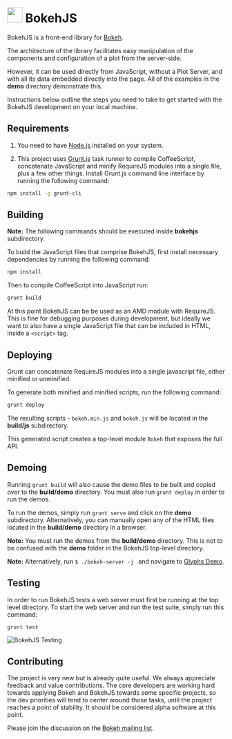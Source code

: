 <img src="http://i.imgur.com/TMKcgIV.png" width="35" height="35"> BokehJS
=========================================================================

BokehJS is a front-end library for [Bokeh](http://github.com/ContinuumIO/bokeh).

The architecture of the library facilitates easy manipulation of the components
and configuration of a plot from the server-side.

However, it can be used directly from JavaScript, without a Plot Server, and
with all its data embedded directly into the page.  All of the examples in
the **demo** directory demonstrate this.

Instructions below outline the steps you need to take to get started with the
BokehJS development on your local machine.

Requirements
------------

1. You need to have [Node.js](http://nodejs.org) installed on your system.

2. This project uses [Grunt.js](http://gruntjs.com) task runner to compile
CoffeeScript, concatenate JavaScript and minify RequireJS modules into a single
file, plus a few other things. Install Grunt.js command line interface by
running the following command:

```bash
npm install -g grunt-cli
```

Building
--------

**Note:** The following commands should be executed inside **bokehjs**
subdirectory.

To build the JavaScript files that comprise BokehJS, first install
necessary dependencies by running the following command:

```bash
npm install
```

Then to compile CoffeeScript into JavaScript run:

```bash
grunt build
```

At this point BokehJS can be be used as an AMD module with RequireJS. This is
fine for debugging purposes during development, but ideally we want to also
have a single JavaScript file that can be included in HTML, inside a `<script>`
tag.

Deploying
---------

Grunt can concatenate RequireJS modules into a single javascript file,
either minified or unminified.

To generate both minified and minified scripts, run the following command:

```bash
grunt deploy
```

The resulting scripts - `bokeh.min.js` and `bokeh.js` will be located in
the **build/js** subdirectory.

This generated script creates a top-level module `Bokeh` that exposes
the full API.

Demoing
-------

Running `grunt build` will also cause the demo files to be built and copied
over to the **build/demo** directory. You must also run `grunt deploy` in order to run the demos. 

To run the demos, simply run `grunt serve` and click on the **demo** subdirectory. Alternatively, you can manually open any of the HTML files located in the **build/demo** directory in a browser.

**Note:** You must run the demos from the **build/demo** directory. This is not to be confused with the **demo** folder in the BokehJS top-level directory.

**Note:** Alternatively, run `$ ./bokeh-server -j ` and navigate to
[Glyphs Demo](http://localhost:5006/bokehjs/static/demo/glyphs.html).

Testing
-------

In order to run BokehJS tests a web server must first be running at the
top level directory. To start the web server and run the test suite,
simply run this command:

```
grunt test
```

![BokehJS Testing](http://i.imgur.com/PcTa3ep.png)

Contributing
------------

The project is very new but is already quite useful.  We always appreciate
feedback and value contributions.  The core developers are working hard towards
applying Bokeh and BokehJS towards some specific projects, so the dev priorities
will tend to center around those tasks, until the project reaches a point of
stability.  It should be considered alpha software at this point.

Please join the discussion on the [Bokeh mailing list](https://groups.google.com/a/continuum.io/forum/#!forum/bokeh).

